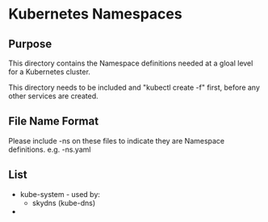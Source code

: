# Kubernetes Namespaces

## Purpose
This directory contains the Namespace definitions needed at a gloal level for a Kubernetes cluster.

This directory needs to be included and "kubectl create -f" first, before any other services are created.

## File Name Format
Please include -ns on these files to indicate they are Namespace definitions.  e.g. <whatere>-ns.yaml

## List
* kube-system - used by:
  * skydns (kube-dns)
* 

